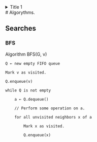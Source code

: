 <details>
           <summary>Title 1</summary>
           <p>Content 1 Content 1 Content 1 Content 1 Content 1</p>
         </details>
# Algorythms.

## Searches ##

### BFS  ## 

Algorithm BFS(G, v)

    Q ← new empty FIFO queue
    
    Mark v as visited.
    
    Q.enqueue(v)
    
    while Q is not empty
    
        a ← Q.dequeue()
        
        // Perform some operation on a.
        
        for all unvisited neighbors x of a
        
            Mark x as visited.
            
            Q.enqueue(x)
            
